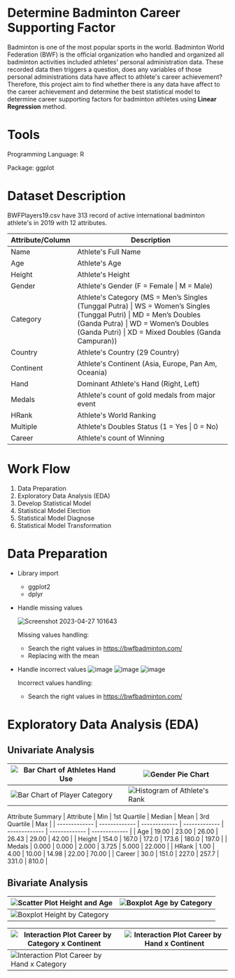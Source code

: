 # Determine Badminton Career Supporting Factor

Badminton is one of the most popular sports in the world. Badminton World Federation (BWF) is the official organization who handled and organized all badminton activities included athletes' personal administration data. These recorded data then triggers a question, does any variables of those personal administrations data have affect to athlete's career achievement? Therefore, this project aim to find whether there is any data have affect to the career achievement and determine the best statistical model to determine career supporting factors for badminton athletes using **Linear Regression** method.

# Tools
Programming Language: R

Package: ggplot

# Dataset Description
BWFPlayers19.csv have 313 record of active international badminton athlete's in 2019 with 12 attributes.

| Attribute/Column  | Description |
| ------------- | ------------- |
| Name  | Athlete's Full Name |
| Age  | Athlete's Age  |
| Height  | Athlete's Height  |
| Gender  | Athlete's Gender (F = Female \| M = Male) |
| Category  | Athlete's Category (MS = Men’s Singles (Tunggal Putra) \| WS = Women’s Singles (Tunggal Putri) \| MD = Men’s Doubles (Ganda Putra) \| WD = Women’s Doubles (Ganda Putri) \| XD = Mixed Doubles (Ganda Campuran)) |
| Country  | Athlete's Country (29 Country) |
| Continent  | Athlete's Continent (Asia, Europe, Pan Am, Oceania) |
| Hand  | Dominant Athlete's Hand (Right, Left) |
| Medals  | Athlete's count of gold medals from major event  |
| HRank  | Athlete's World Ranking |
| Multiple  | Athlete's Doubles Status (1 = Yes \| 0 = No)  |
| Career  | Athlete's count of Winning  |

# Work Flow
1. Data Preparation
2. Exploratory Data Analysis (EDA)
3. Develop Statistical Model
4. Statistical Model Election
5. Statistical Model Diagnose
6. Statistical Model Transformation

# Data Preparation
- Library import
  - ggplot2
  - dplyr

- Handle missing values

  ![Screenshot 2023-04-27 101643](https://user-images.githubusercontent.com/65814424/234750718-986a1152-e429-4e55-9c47-200e62617dac.png)
  
  Missing values handling:
  - Search the right values in https://bwfbadminton.com/
  - Replacing with the mean

- Handle incorrect values
  ![image](https://user-images.githubusercontent.com/65814424/234751061-b4128b7a-1b77-4658-9b0a-ea4960e748b5.png)
  ![image](https://user-images.githubusercontent.com/65814424/234751105-95512138-9f33-4dc8-8963-36c72f778c4a.png)
  ![image](https://user-images.githubusercontent.com/65814424/234751158-d316b529-3253-464c-b963-5dd438650758.png)
  
  Incorrect values handling:
  - Search the right values in https://bwfbadminton.com/

# Exploratory Data Analysis (EDA)
## Univariate Analysis

| ![Bar Chart of Athletes Hand Use](https://user-images.githubusercontent.com/65814424/234801218-552abf00-4556-4de2-94d2-6e2a4b664503.png) | ![Gender Pie Chart](https://user-images.githubusercontent.com/65814424/234800629-d94b2c45-7648-4a93-8f91-0199e692d9b8.png) |
| ---------------------- | ---------------------- |
|    ![Bar Chart of Player Category](https://user-images.githubusercontent.com/65814424/234821205-07355b28-893a-4b74-a85d-e228a9a0979c.png) |![Histogram of Athlete's Rank](https://github.com/amefedora/badminton-career/assets/65814424/418101fe-2c67-4016-8caf-c1cb20fb1ce5) |

  Attribute Summary
  | Attribute | Min | 1st Quartile | Median | Mean | 3rd Quartile | Max |
  | ------------- | ------------- | ------------- | ------------- | ------------- | ------------- | ------------- |
  | Age  | 19.00 | 23.00 | 26.00 | 26.43 | 29.00 | 42.00 |
  | Height | 154.0 | 167.0 | 172.0 | 173.6 | 180.0 | 197.0 |
  | Medals | 0.000 | 0.000 | 2.000 | 3.725 | 5.000 | 22.000 |
  | HRank | 1.00 | 4.00 | 10.00 | 14.98 | 22.00 | 70.00 |
  | Career | 30.0 | 151.0 | 227.0 | 257.7 | 331.0 | 810.0 |


## Bivariate Analysis
| ![Scatter Plot Height and Age](https://github.com/amefedora/badminton-career/assets/65814424/629af0be-4057-4ab6-b526-0e65c6088881) | ![Boxplot Age by Category](https://github.com/amefedora/badminton-career/assets/65814424/939b0c8e-0fd8-4a83-81ab-d0ba60fe2f60) |
| ---------------------- | ---------------------- |
| ![Boxplot Height by Category](https://github.com/amefedora/badminton-career/assets/65814424/694a4bfd-7664-45c5-a343-cdb9a79f8ea2) |  |

| ![Interaction Plot Career by Category x Continent](https://github.com/amefedora/badminton-career/assets/65814424/ee860eb5-7f89-4021-8222-bff133ac5f99) | ![Interaction Plot Career by Hand x Continent](https://github.com/amefedora/badminton-career/assets/65814424/b5d86d11-3dc5-4a16-912d-10f832211f80) |
| ---------------------- | ---------------------- |
|  ![Interaction Plot Career by Hand x Category](https://github.com/amefedora/badminton-career/assets/65814424/2ba09199-7bd8-4e7a-a041-6534c6f03d55) | |



